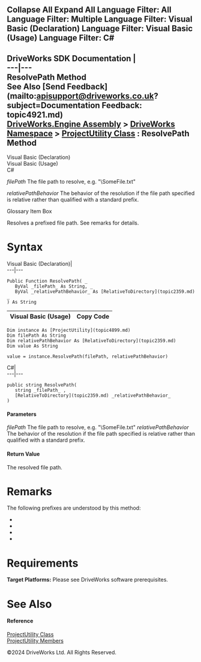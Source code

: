        

 Collapse All Expand All  Language Filter: All  Language Filter: Multiple  Language Filter: Visual Basic (Declaration) Language Filter: Visual Basic (Usage) Language Filter: C#  
---  
DriveWorks SDK Documentation  |   
---|---  
ResolvePath Method   
See Also [Send Feedback](mailto:apisupport@driveworks.co.uk?subject=Documentation Feedback: topic4921.md)  
[DriveWorks.Engine Assembly](topic2156.md) > [DriveWorks Namespace](topic2159.md) > [ProjectUtility Class](topic4899.md) : ResolvePath Method  
---  
  
Visual Basic (Declaration)    
Visual Basic (Usage)    
C# 

_filePath_
    The file path to resolve, e.g. "<Project>\SomeFile.txt"

_relativePathBehavior_
    The behavior of the resolution if the file path specified is relative rather than qualified with a standard prefix.

Glossary Item Box

Resolves a prefixed file path. See remarks for details. 

# Syntax

Visual Basic (Declaration)|   
---|---  
      
    
    Public Function ResolvePath( _
       ByVal _filePath_ As String, _
       ByVal _relativePathBehavior_ As [RelativeToDirectory](topic2359.md) _
    ) As String  
  
Visual Basic (Usage)| Copy Code  
---|---  
      
    
    Dim instance As [ProjectUtility](topic4899.md)
    Dim filePath As String
    Dim relativePathBehavior As [RelativeToDirectory](topic2359.md)
    Dim value As String
     
    value = instance.ResolvePath(filePath, relativePathBehavior)  
  
C#|   
---|---  
      
    
    public string ResolvePath( 
       string _filePath_ ,
       [RelativeToDirectory](topic2359.md) _relativePathBehavior_
    )  
  
#### Parameters

 _filePath_
    The file path to resolve, e.g. "<Project>\SomeFile.txt"
_relativePathBehavior_
    The behavior of the resolution if the file path specified is relative rather than qualified with a standard prefix.

#### Return Value

The resolved file path.

# Remarks

The following prefixes are understood by this method:

  * <Project>
  * <Specification>
  * <SpecificationMetadata>
  * <GroupContent>



# Requirements

**Target Platforms:** Please see DriveWorks software prerequisites.

# See Also

#### Reference

[ProjectUtility Class](topic4899.md)   
[ProjectUtility Members](topic4900.md)

©2024 DriveWorks Ltd. All Rights Reserved.
